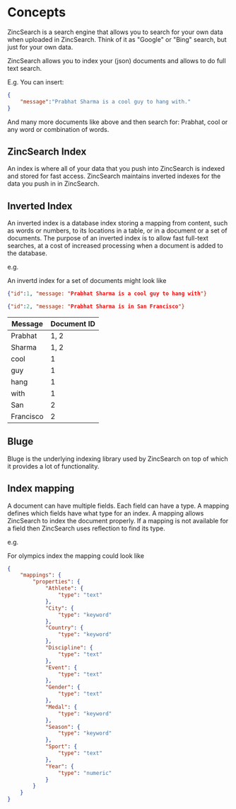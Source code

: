 # Concepts

ZincSearch is a search engine that allows you to search for your own data when uploaded in ZincSearch. Think of it as "Google" or "Bing" search, but just for your own data.

ZincSearch allows you to index your (json) documents and allows to do full text search.

E.g. You can insert:

```json
{
    "message":"Prabhat Sharma is a cool guy to hang with."
}
```

And many more documents like above and then search for: Prabhat, cool or any word or combination of words.


## ZincSearch Index

An index is where all of your data that you push into ZincSearch is indexed and stored  for fast access. ZincSearch maintains inverted indexes for the data you push in in ZincSearch.

## Inverted Index

An inverted index is a database index storing a mapping from content, such as words or numbers, to its locations in a table, or in a document or a set of documents. The purpose of an inverted index is to allow fast full-text searches, at a cost of increased processing when a document is added to the database.

e.g.

An invertd index for a set of documents might look like

```json
{"id":1, "message: "Prabhat Sharma is a cool guy to hang with"}
```

```json
{"id":2, "message: "Prabhat Sharma is in San Francisco"}
```

| Message   | Document ID |
|-----------|-------------|
| Prabhat   | 1, 2        |
| Sharma    | 1, 2        |
| cool      | 1           |
| guy       | 1           |
| hang      | 1           |
| with      | 1           |
| San       | 2           |
| Francisco | 2           |

## Bluge

Bluge is the underlying indexing library used by ZincSearch on top of which it provides a lot of functionality.

## Index mapping

A document can have multiple fields. Each field can have a type. A mapping defines which fields have what type for an index. A mapping allows ZincSearch to index the document properly. If a mapping is not available for a field then ZincSearch uses reflection to find its type.

e.g.

For olympics index the mapping could look like

```json
{
    "mappings": {
        "properties": {
            "Athlete": {
                "type": "text"
            },
            "City": {
                "type": "keyword"
            },
            "Country": {
                "type": "keyword"
            },
            "Discipline": {
                "type": "text"
            },
            "Event": {
                "type": "text"
            },
            "Gender": {
                "type": "text"
            },
            "Medal": {
                "type": "keyword"
            },
            "Season": {
                "type": "keyword"
            },
            "Sport": {
                "type": "text"
            },
            "Year": {
                "type": "numeric"
            }
        }
    }
}
```
